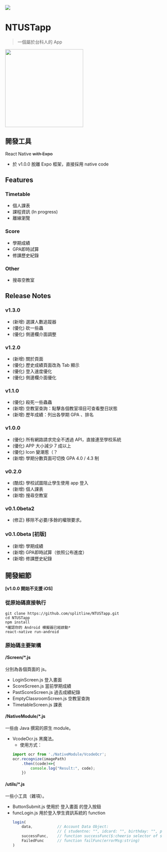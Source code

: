 ![](https://raw.githubusercontent.com/splitline/NTUSTapp/master/banner.png)

# NTUSTapp

> 一個屬於台科人的 App

<p>
    <a href="https://play.google.com/store/apps/details?id=com.splitline.ntustapp">
        <img src="http://rawgit.com/splitline/NTUSTapp/master/play-store.svg" width="250">
    </a>
</p>

## 開發工具
React Native ~~with Expo~~
- 於 v1.0.0 脫離 Expo 框架，直接採用 native code

## Features
### Timetable
- 個人課表
- 課程資訊 (In progress)
- 離線瀏覽

### Score
- 學期成績
- GPA即時試算
- 修課歷史紀錄

### Other
- 搜尋空教室

## Release Notes

### v1.3.0
- (新增) 選課人數追蹤器
- (優化) 砍一些蟲
- (優化) 側邊欄介面調整

### v1.2.0
- (新增) 關於頁面
- (優化) 歷史成績頁面改為 Tab 顯示
- (優化) 登入速度優化
- (優化) 側邊欄介面優化

### v1.1.0
- (優化) 殺死一些蟲蟲
- (新增) 空教室查詢：點擊各個教室項目可查看整日狀態
- (新增) 歷年成績：列出各學期 GPA 、排名

### v1.0.0
- (優化) 所有網路請求完全不透過 API，直接連至學校系統
- (優化) APP 大小減少 7 成以上
- (優化) Icon 變潮惹（？
- (新增) 學期分數頁面可切換 GPA 4.0 / 4.3 制

### v0.2.0
- (酷炫) 學校試圖阻止學生使用 app 登入
- (新增) 個人課表
- (新增) 搜尋空教室

### v0.1.0beta2
- (修正) 移除不必要/多餘的權限要求。

### v0.1.0beta [初版]
- (新增) 學期成績
- (新增) GPA即時試算（依照公布進度）
- (新增) 修課歷史紀錄

## 開發細節
**[v1.0.0 開始不支援 iOS]**
### 從原始碼直接執行
```
git clone https://github.com/splitline/NTUSTapp.git
cd NTUSTapp
npm install
*確認你的 Android 模擬器已經啟動*
react-native run-android
```
### 原始碼主要架構

#### /Screen/*.js
分別為各個頁面的 js。

- LoginScreen.js             登入畫面
- ScoreScreen.js             當前學期成績
- PastScoreScreen.js         過去成績紀錄
- EmptyClassroomScreen.js    空教室查詢
- TimetableScreen.js         課表


#### /NativeModule/*.js
一些由 Java 撰寫的原生 module。

- VcodeOcr.js    黑魔法。
    - 使用方式：
    ```javascript
    import ocr from './NativeModule/VcodeOcr';
    ocr.recognize(imagePath)
        .then((code)=>{
            console.log("Result:", code);
        })
    ```

#### /utils/*.js
一些小工具（雜項）。
- ButtonSubmit.js 使用於 登入畫面 的登入按鈕
- funcLogin.js 用於登入學生資訊系統的 function
    ```javascript
    login(
        data,           // Account Data Object:
                        // { studentno: "", idcard: "", birthday: "", password: "" }
        successFunc,    // function successFunc($:cheerio selector of stu_menu, __VIEWSTATE of stu_menu:string)
        FailedFunc      // function failFunc(errorMsg:string)
    )
    ```
    
